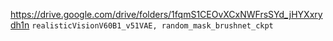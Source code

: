 https://drive.google.com/drive/folders/1fqmS1CEOvXCxNWFrsSYd_jHYXxrydh1n
```realisticVisionV60B1_v51VAE, random_mask_brushnet_ckpt```
